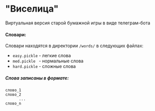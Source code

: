# "Виселица"
Виртуальная версия старой бумажной игры в виде телеграм-бота

#### Cловари:
Словари находятся в директории ```/words/``` в следующих файлах:
+ ```easy.pickle``` - легкие слова
+ ```med.pickle ``` - нормальные слова
+ ```hard.pickle``` - сложные слова
##### Cлова записаны в формате:
```слово_1 ```  
```слово_2```  
```       ...         ```  
```слово_n ```


